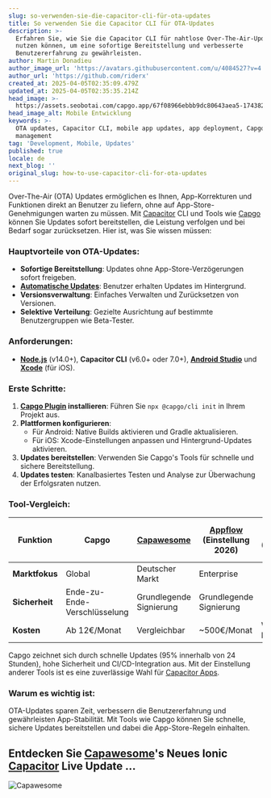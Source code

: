 ```yaml
---
slug: so-verwenden-sie-die-capacitor-cli-für-ota-updates
title: So verwenden Sie die Capacitor CLI für OTA-Updates
description: >-
  Erfahren Sie, wie Sie die Capacitor CLI für nahtlose Over-The-Air-Updates
  nutzen können, um eine sofortige Bereitstellung und verbesserte
  Benutzererfahrung zu gewährleisten.
author: Martin Donadieu
author_image_url: 'https://avatars.githubusercontent.com/u/4084527?v=4'
author_url: 'https://github.com/riderx'
created_at: 2025-04-05T02:35:09.479Z
updated_at: 2025-04-05T02:35:35.214Z
head_image: >-
  https://assets.seobotai.com/capgo.app/67f08966ebbb9dc80643aea5-1743820535214.jpg
head_image_alt: Mobile Entwicklung
keywords: >-
  OTA updates, Capacitor CLI, mobile app updates, app deployment, Capgo, version
  management
tag: 'Development, Mobile, Updates'
published: true
locale: de
next_blog: ''
original_slug: how-to-use-capacitor-cli-for-ota-updates
---
```

Over-The-Air (OTA) Updates ermöglichen es Ihnen, App-Korrekturen und Funktionen direkt an Benutzer zu liefern, ohne auf App-Store-Genehmigungen warten zu müssen. Mit [Capacitor](https://capacitorjs.com/) CLI und Tools wie [Capgo](https://capgo.app/) können Sie Updates sofort bereitstellen, die Leistung verfolgen und bei Bedarf sogar zurücksetzen. Hier ist, was Sie wissen müssen:

### Hauptvorteile von OTA-Updates:

-   **Sofortige Bereitstellung**: Updates ohne App-Store-Verzögerungen sofort freigeben.
-   **[Automatische Updates](https://capgo.app/docs/plugin/cloud-mode/auto-update/)**: Benutzer erhalten Updates im Hintergrund.
-   **Versionsverwaltung**: Einfaches Verwalten und Zurücksetzen von Versionen.
-   **Selektive Verteilung**: Gezielte Ausrichtung auf bestimmte Benutzergruppen wie Beta-Tester.

### Anforderungen:

-   **[Node.js](https://nodejs.org/en)** (v14.0+), **Capacitor CLI** (v6.0+ oder 7.0+), **[Android Studio](https://developer.android.com/studio)** und **[Xcode](https://developer.apple.com/xcode/)** (für iOS).

### Erste Schritte:

1.  **[Capgo Plugin](https://capgo.app/plugins/) installieren**: Führen Sie `npx @capgo/cli init` in Ihrem Projekt aus.
2.  **Plattformen konfigurieren**:
    -   Für Android: Native Builds aktivieren und Gradle aktualisieren.
    -   Für iOS: Xcode-Einstellungen anpassen und Hintergrund-Updates aktivieren.
3.  **Updates bereitstellen**: Verwenden Sie Capgo's Tools für schnelle und sichere Bereitstellung.
4.  **Updates testen**: Kanalbasiertes Testen und Analyse zur Überwachung der Erfolgsraten nutzen.

### Tool-Vergleich:

| Funktion | Capgo | [Capawesome](https://capawesome.io/) | [Appflow](https://ionic.io/appflow/) (Einstellung 2026) | Microsoft CodePush (Eingestellt 2024) |
| --- | --- | --- | --- | --- |
| **Marktfokus** | Global | Deutscher Markt | Enterprise | \-  |
| **Sicherheit** | Ende-zu-Ende-Verschlüsselung | Grundlegende Signierung | Grundlegende Signierung | \-  |
| **Kosten** | Ab 12€/Monat | Vergleichbar | ~500€/Monat | War kostenlos |

Capgo zeichnet sich durch schnelle Updates (95% innerhalb von 24 Stunden), hohe Sicherheit und CI/CD-Integration aus. Mit der Einstellung anderer Tools ist es eine zuverlässige Wahl für [Capacitor Apps](https://capgo.app/blog/capacitor-comprehensive-guide/).

### Warum es wichtig ist:

OTA-Updates sparen Zeit, verbessern die Benutzererfahrung und gewährleisten App-Stabilität. Mit Tools wie Capgo können Sie schnelle, sichere Updates bereitstellen und dabei die App-Store-Regeln einhalten.

## Entdecken Sie [Capawesome](https://capawesome.io/)'s Neues Ionic [Capacitor](https://capacitorjs.com/) Live Update ...

![Capawesome](https://assets.seobotai.com/capgo.app/67f08966ebbb9dc80643aea5/5b1313ba32c189efb1a18534f5d1b0bc.jpg)
